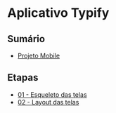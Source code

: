 # Aplicativo Typify

## Sumário

- [Projeto Mobile](./mobile/)

## Etapas

- [01 - Esqueleto das telas](https://github.com/rgomide/app-typify/tree/01-esqueleto-das-telas/mobile)
- [02 - Layout das telas](https://github.com/rgomide/app-typify/tree/02-layout-das-telas/mobile)